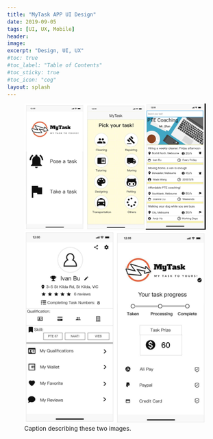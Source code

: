```yaml
---
title: "MyTask APP UI Design"
date: 2019-09-05
tags: [UI, UX, Mobile]
header:
image:
excerpt: "Design, UI, UX"
#toc: true
#toc_label: "Table of Contents"
#toc_sticky: true
#toc_icon: "cog"
layout: splash
---
```


<figure>
    <a href="/images/mytask-1.jpg"><img src="/images/mytask-1.jpg"></a>
    <a href="/images/mytask-2.jpg"><img src="/images/mytask-2.jpg"></a>
    <figcaption>Caption describing these two images.</figcaption>
</figure>